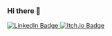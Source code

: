 ### Hi there 👋


<div id="badges">
  <a href="https://www.linkedin.com/in/jordankozlowski/">
    <img src="https://img.shields.io/badge/LinkedIn-blue?style=for-the-badge&logo=linkedin&logoColor=white" alt="LinkedIn Badge"/>
  </a>
  <a href="https://onthezero.itch.io/">
    <img src="https://img.shields.io/badge/Itch.io-8A2BE2" alt="Itch.io Badge"/>
  </a>
</div>

<!--
**onTheZero/onTheZero** is a ✨ _special_ ✨ repository because its `README.md` (this file) appears on your GitHub profile.

Here are some ideas to get you started:

- 🔭 I’m currently working on ...
- 🌱 I’m currently learning ...
- 👯 I’m looking to collaborate on ...
- 🤔 I’m looking for help with ...
- 💬 Ask me about ...
- 📫 How to reach me: ...
- 😄 Pronouns: ...
- ⚡ Fun fact: ...
-->
